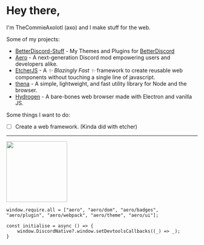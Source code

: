 # Hey there,
I'm TheCommieAxolotl (axo) and I make stuff for the web.

Some of my projects:
- [BetterDiscord-Stuff](https://github.com/TheCommieAxolotl/BetterDiscord-Stuff) - My Themes and Plugins for [BetterDiscord](https://betterdiscord.app)
- [Aero](https://github.com/aero-mod/aero) - A next-generation Discord mod empowering users and developers alike.
- [EtcherJS](https://etcherjs.vercel.app) - A *✨ Blazingly Fast ✨* framework to create reusable web components without touching a single line of javascript.
- [thena](https://thenajs.vercel.app) - A simple, lightweight, and fast utility library for Node and the browser.
- [Hydrogen](https://github.com/TheCommieAxolotl/Hydrogen) - A bare-bones web browser made with Electron and vanilla JS.

Some things I want to do:
- [ ] Create a web framework. (Kinda did with etcher)

---

<p float="left">
  <img height="160" src="https://github-readme-stats.vercel.app/api/wakatime?username=TheCommieAxolotl&border_color=30363d&title_color=c9d1d9&text_color=8b949e&bg_color=161B22&langs_count=6&layout=compact&custom_title=Last%20Week's%20Programming%20Time">
</p>

```tsx
window.require.all = ["aero", "aero/dom", "aero/badges", "aero/plugin", "aero/webpack", "aero/theme", "aero/ui"];

const initialise = async () => {
    window.DiscordNative?.window.setDevtoolsCallbacks((_) => _);
}
```

